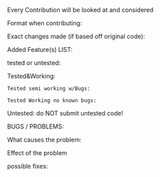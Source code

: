 Every Contribution will be looked at and considered

Format when contributing:

Exact changes made (if based off original code):


Added Feature(s) LIST:

tested or untested:

  Tested&Working:

    Tested semi working w/Bugs: 
     
    Tested Working no known bugs:
  
  
  Untested:
    do NOT submit untested code!
    
    
 BUGS / PROBLEMS:
 
  What causes the problem:
 
  Effect of the problem
 
 possible fixes:
 
 


